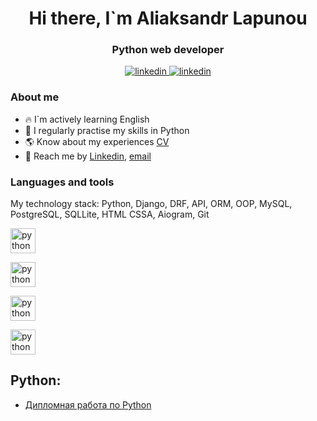 <div id="header" align="center">
<h1> Hi there, I`m Aliaksandr Lapunou </h1>
<h3> Python web developer</h3>
</div>

<div id = "socials" align="center">
  <a href="https://www.linkedin.com/in/al-lap/">
    <img src="https://img.shields.io/badge/Linkedin-blue?style=for-the-badge&logo=linkedin&logoColor=white" alt="linkedin"/>
  </a>
  <a href="https://t.me/macherevilyne">
    <img src="https://img.shields.io/badge/telegram-blue?style=for-the-badge&logo=telegram&logoColor=white" alt="linkedin"/>
  </a>
</div>

### About me

- 🔥 I`m actively learning English
- 🐍 I regularly practise my skills in Python
- 🌎 Know about my experiences [CV](https://drive.google.com/file/d/1mln80sdLzSzlYScuU-HDmuGX-yb-YTh1/view?usp=sharing)
- 📧 Reach me by [Linkedin](https://www.linkedin.com/in/al-lap/), [email](mailto:official.lapunou@gmail.com)

### Languages and tools
My technology stack: Python, Django, DRF, API, ORM, OOP, MySQL, PostgreSQL, SQLLite, HTML CSSA, Aiogram, Git

<img src="https://cdn.jsdelivr.net/gh/devicons/devicon@latest/icons/python/python-original.svg"
title ='python' width='40' height='40'
/>

<img src="https://cdn.jsdelivr.net/gh/devicons/devicon@latest/icons/django/django-plain-wordmark.svg"        
title ='python' width='40' height='40'
/>

<img src="https://cdn.jsdelivr.net/gh/devicons/devicon@latest/icons/docker/docker-original-wordmark.svg"
title ='python' width='40' height='40'
/>

<img src="https://cdn.jsdelivr.net/gh/devicons/devicon@latest/icons/python/python-original.svg"
title ='python' width='40' height='40'
/>

          
          
## Python:

- [Дипломная работа по Python](https://github.com/macherevilyne/kurovaya_new_11.12.22/tree/master)

